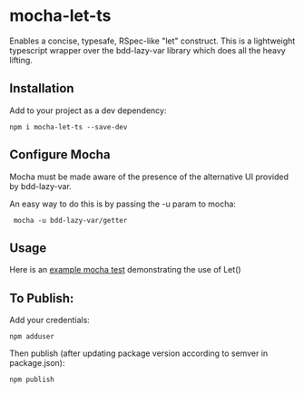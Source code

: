 mocha-let-ts
============

Enables a concise, typesafe, RSpec-like "let" construct. This
is a lightweight typescript wrapper over the bdd-lazy-var library
which does all the heavy lifting.

## Installation

Add to your project as a dev dependency:

    npm i mocha-let-ts --save-dev
    
## Configure Mocha

Mocha must be made aware of the presence of the alternative
UI provided by bdd-lazy-var.

An easy way to do this is by passing the -u param to mocha:

     mocha -u bdd-lazy-var/getter
      
## Usage

Here is an [example mocha test](https://github.com/tommysullivan/mocha-let-ts/blob/master/test/let-spec.ts) demonstrating the use of Let<T>()

## To Publish:

Add your credentials:

    npm adduser
    
Then publish (after updating package version according to semver in package.json):

    npm publish